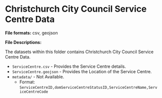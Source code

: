 # Christchurch City Council Service Centre Data

**File formats:** csv, geojson

**File Descriptions:**

The datasets within this folder contains Christchurch City Council Service Centre Data.

* `ServiceCentre.csv` - Provides the Service Centre details.
* `ServiceCentre.geojson` - Provides the Location of the Service Centre.
* `metadata/`          - Not Available.
  * Format:
`ServiceCentreID,domServiceCentreStatusID,ServiceCentreName,ServiceCentreCode
`